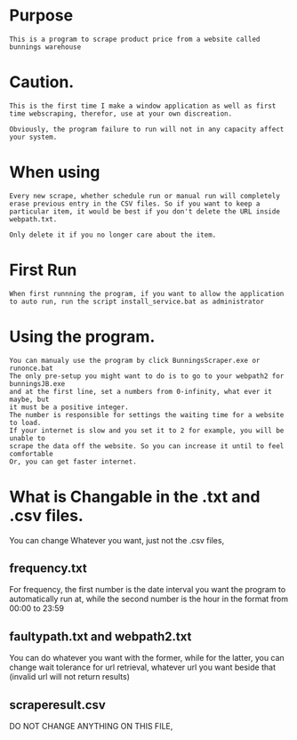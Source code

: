 # Purpose
    This is a program to scrape product price from a website called bunnings warehouse

# Caution.
    This is the first time I make a window application as well as first time webscraping, therefor, use at your own discreation.

    Obviously, the program failure to run will not in any capacity affect your system.

# When using
    Every new scrape, whether schedule run or manual run will completely erase previous entry in the CSV files. So if you want to keep a particular item, it would be best if you don't delete the URL inside webpath.txt.

    Only delete it if you no longer care about the item.

# First Run
    When first runnning the program, if you want to allow the application to auto run, run the script install_service.bat as administrator

# Using the program.
    You can manualy use the program by click BunningsScraper.exe or runonce.bat
    The only pre-setup you might want to do is to go to your webpath2 for bunningsJB.exe
    and at the first line, set a numbers from 0-infinity, what ever it maybe, but
    it must be a positive integer.
    The number is responsible for settings the waiting time for a website to load.
    If your internet is slow and you set it to 2 for example, you will be unable to
    scrape the data off the website. So you can increase it until to feel comfortable
    Or, you can get faster internet.

# What is Changable in the .txt and .csv files.
You can change Whatever you want, just not the .csv files,

## frequency.txt
For frequency, the first number is the date interval you want the program to automatically run at,
while the second number is the hour in the format from 00:00 to 23:59
## faultypath.txt and webpath2.txt
You can do whatever you want with the former, while for the latter, you can change wait tolerance for
url retrieval, whatever url you want beside that (invalid url will not return results)
## scraperesult.csv
DO NOT CHANGE ANYTHING ON THIS FILE,